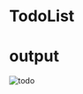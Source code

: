 # TodoList

# output

![todo](https://github.com/codingboat1316/TodoList/assets/130082313/42d8ea7f-0beb-438f-95e4-a5eca3a5d580)
